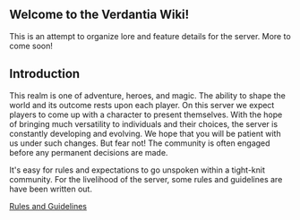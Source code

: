## Welcome to the Verdantia Wiki!

This is an attempt to organize lore and feature details for the server.
More to come soon!

## Introduction

This realm is one of adventure, heroes, and magic.
The ability to shape the world and its outcome rests upon each player. On this server we expect players to come up with a character to present themselves.
With the hope of bringing much versatility to individuals and their choices, the server is constantly developing and evolving.
We hope that you will be patient with us under such changes. But fear not! The community is often engaged before any permanent decisions are made. 

It's easy for rules and expectations to go unspoken within a tight-knit community. For the livelihood of the server, some rules and guidelines are have been written out.

[Rules and Guidelines](./Rules)
